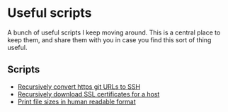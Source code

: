 # Useful scripts

A bunch of useful scripts I keep moving around. This is a central place to keep them, and share them with you in case 
you find this sort of thing useful.

## Scripts

* [Recursively convert https git URLs to SSH](bash/git-https-to-ssh)
* [Recursively download SSL certificates for a host](bash/gencerts)
* [Print file sizes in human readable format](bash/sizes)

